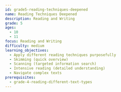 ```yaml
---
id: grade5-reading-techniques-deepened
name: Reading Techniques Deepened
description: Reading and Writing
grade: 5
ages:
  - 10
  - 11
focus: Reading and Writing
difficulty: medium
learning_objectives:
  - Apply different reading techniques purposefully
  - Skimming (quick overview)
  - Scanning (targeted information search)
  - Intensive reading (detailed understanding)
  - Navigate complex texts
prerequisites:
  - grade-4-reading-different-text-types
---
```


